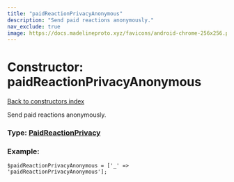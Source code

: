 ```yaml
---
title: "paidReactionPrivacyAnonymous"
description: "Send paid reactions anonymously."
nav_exclude: true
image: https://docs.madelineproto.xyz/favicons/android-chrome-256x256.png
---
```

# Constructor: paidReactionPrivacyAnonymous  
[Back to constructors index](/API_docs/constructors/index.html)



Send paid reactions anonymously.




### Type: [PaidReactionPrivacy](/API_docs/types/PaidReactionPrivacy.html)


### Example:

```
$paidReactionPrivacyAnonymous = ['_' => 'paidReactionPrivacyAnonymous'];
```  
